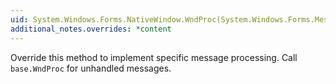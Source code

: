 ```yaml
---
uid: System.Windows.Forms.NativeWindow.WndProc(System.Windows.Forms.Message@)
additional_notes.overrides: *content
---
```


<p>Override this method to implement specific message processing. Call <code>base.WndProc</code> for unhandled messages.</p>


